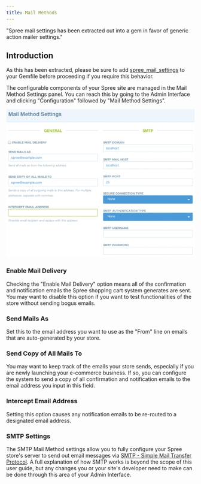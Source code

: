 ```yaml
---
title: Mail Methods
---
```


<alert kind="warning">"Spree mail settings has been extracted out into a gem in favor of generic action mailer settings."</alert>

## Introduction

As this has been extracted, please be sure to add [spree_mail_settings](https://github.com/spree-contrib/spree_mail_settings) to your Gemfile before proceeding if you require this behavior.

The configurable components of your Spree site are managed in the Mail Method Settings panel. You can reach this by going to the Admin Interface and clicking "Configuration" followed by "Mail Method Settings".

![Mail Method Settings](../../../images/user/config/mail_method_settings.jpg)

### Enable Mail Delivery

Checking the "Enable Mail Delivery" option means all of the confirmation and notification emails the Spree shopping cart system generates are sent. You may want to disable this option if you want to test functionalities of the store without sending bogus emails.

### Send Mails As

Set this to the email address you want to use as the "From" line on emails that are auto-generated by your store.

### Send Copy of All Mails To

You may want to keep track of the emails your store sends, especially if you are newly launching your e-commerce business. If so, you can configure the system to send a copy of all confirmation and notification emails to the email address you input in this field.

### Intercept Email Address

Setting this option causes any notification emails to be re-routed to a designated email address.

### SMTP Settings

The SMTP Mail Method settings allow you to fully configure your Spree store's server to send out email messages via [SMTP - Simple Mail Transfer Protocol](http://en.wikipedia.org/wiki/Simple_Mail_Transfer_Protocol). A full explanation of how SMTP works is beyond the scope of this user guide, but any changes you or your site's developer need to make can be done through this area of your Admin Interface.
